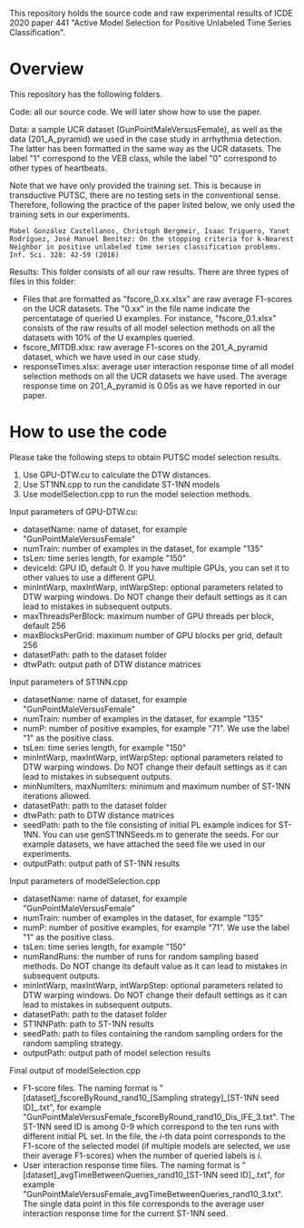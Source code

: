 This repository holds the source code and raw experimental results of ICDE 2020 paper 441 "Active Model Selection for Positive Unlabeled Time Series Classification".

# Overview
This repository has the following folders.

Code: all our source code. We will later show how to use the paper.

Data: a sample UCR dataset (GunPointMaleVersusFemale), as well as the data (201_A_pyramid) we used in the case study in arrhythmia detection. The latter has been formatted in the same way as the UCR datasets. The label "1" correspond to the VEB class, while the label "0" correspond to other types of heartbeats. 

Note that we have only provided the training set. This is because in transductive PUTSC, there are no testing sets in the conventional sense. Therefore, following the practice of the paper listed below, we only used the training sets in our experiments.

    Mabel González Castellanos, Christoph Bergmeir, Isaac Triguero, Yanet Rodríguez, José Manuel Benítez: On the stopping criteria for k-Nearest Neighbor in positive unlabeled time series classification problems. Inf. Sci. 328: 42-59 (2016)
    
Results: This folder consists of all our raw results. There are three types of files in this folder:
- Files that are formatted as "fscore_0.xx.xlsx" are raw average F1-scores on the UCR datasets. The "0.xx" in the file name indicate the percentatage of queried U examples. For instance, "fscore_0.1.xlsx" consists of the raw results of all model selection methods on all the datasets with 10% of the U examples queried.
- fscore_MITDB.xlsx: raw average F1-scores on the 201_A_pyramid dataset, which we have used in our case study.
- responseTimes.xlsx: average user interaction response time of all model selection methods on all the UCR datasets we have used. The average response time on 201_A_pyramid is 0.05s as we have reported in our paper.

# How to use the code
Please take the following steps to obtain PUTSC model selection results.
1. Use GPU-DTW.cu to calculate the DTW distances.
2. Use ST1NN.cpp to run the candidate ST-1NN models
3. Use modelSelection.cpp to run the model selection methods.

Input parameters of GPU-DTW.cu:
- datasetName: name of dataset, for example "GunPointMaleVersusFemale"
- numTrain: number of examples in the dataset, for example "135"
- tsLen: time series length, for example "150"
- deviceId: GPU ID, default 0. If you have multiple GPUs, you can set it to other values to use a different GPU.
- minIntWarp, maxIntWarp, intWarpStep: optional parameters related to DTW warping windows. Do NOT change their default settings as it can lead to mistakes in subsequent outputs.
- maxThreadsPerBlock: maximum number of GPU threads per block, default 256
- maxBlocksPerGrid: maximum number of GPU blocks per grid, default 256
- datasetPath: path to the dataset folder
- dtwPath: output path of DTW distance matrices

Input parameters of ST1NN.cpp
- datasetName: name of dataset, for example "GunPointMaleVersusFemale"
- numTrain: number of examples in the dataset, for example "135"
- numP: number of positive examples, for example "71". We use the label "1" as the positive class.
- tsLen: time series length, for example "150"
- minIntWarp, maxIntWarp, intWarpStep: optional parameters related to DTW warping windows. Do NOT change their default settings as it can lead to mistakes in subsequent outputs.
- minNumIters, maxNumIters: minimum and maximum number of ST-1NN iterations allowed.
- datasetPath: path to the dataset folder
- dtwPath: path to DTW distance matrices
- seedPath: path to the file consisting of initial PL example indices for ST-1NN. You can use genST1NNSeeds.m to generate the seeds. For our example datasets, we have attached the seed file we used in our experiments.
- outputPath: output path of ST-1NN results

Input parameters of modelSelection.cpp
- datasetName: name of dataset, for example "GunPointMaleVersusFemale"
- numTrain: number of examples in the dataset, for example "135"
- numP: number of positive examples, for example "71". We use the label "1" as the positive class.
- tsLen: time series length, for example "150"
- numRandRuns: the number of runs for random sampling based methods. Do NOT change its default value as it can lead to mistakes in subsequent outputs.
- minIntWarp, maxIntWarp, intWarpStep: optional parameters related to DTW warping windows. Do NOT change their default settings as it can lead to mistakes in subsequent outputs.
- datasetPath: path to the dataset folder 
- ST1NNPath: path to ST-1NN results
- seedPath: path to files containing the random sampling orders for the random sampling strategy.
- outputPath: output path of model selection results

Final output of modelSelection.cpp
- F1-score files. The naming format is "\[dataset\]\_fscoreByRound\_rand10\_\[Sampling strategy\]\_\[ST-1NN seed ID\]\_.txt", for example "GunPointMaleVersusFemale_fscoreByRound_rand10_Dis_IFE_3.txt". The ST-1NN seed ID is among 0-9 which correspond to the ten runs with different initial PL set. In the file, the _i_-th data point corresponds to the F1-score of the selected model (if multiple models are selected, we use their average F1-scores) when the number of queried labels is _i_.
- User interaction response time files. The naming format is "\[dataset\]\_avgTimeBetweenQueries_rand10\_\[ST-1NN seed ID\]\_.txt", for example "GunPointMaleVersusFemale_avgTimeBetweenQueries_rand10_3.txt". The single data point in this file corresponds to the average user interaction response time for the current ST-1NN seed.
